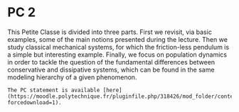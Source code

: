 # PC 2

This Petite Classe is divided into three parts. First we revisit, via basic  examples, some of the main notions presented during the lecture. Then we study classical mechanical systems, for which the friction-less pendulum is a simple but interesting example. Finally, we focus on population dynamics in order to tackle the question of the fundamental differences between conservative and dissipative systems, which can be found in the same modeling hierarchy of a given phenomenon.

```{note}
The PC statement is available [here](https://moodle.polytechnique.fr/pluginfile.php/318426/mod_folder/content/0/MAP551_PC2_2021_2022.pdf?forcedownload=1).
```
